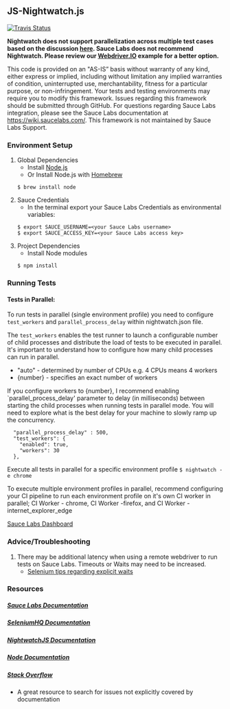 ## JS-Nightwatch.js
[![Travis Status](https://travis-ci.org/saucelabs-sample-test-frameworks/JS-Nightwatch.js.svg?branch=master)](https://travis-ci.org/saucelabs-sample-test-frameworks/JS-Nightwatch.js)

**Nightwatch does not support parallelization across multiple test cases based on the discussion [here](https://groups.google.com/forum/?utm_medium=email&utm_source=footer#!msg/nightwatchjs/cswDVyhDrUk/FG9L-uYZBgAJ).  Sauce Labs does not recommend Nightwatch.  Please review our [Webdriver.IO](https://github.com/saucelabs-sample-test-frameworks/JS-Mocha-WebdriverIO-Selenium) example for a better option.**

This code is provided on an "AS-IS” basis without warranty of any kind, either express or implied, including without limitation any implied warranties of condition, uninterrupted use, merchantability, fitness for a particular purpose, or non-infringement. Your tests and testing environments may require you to modify this framework. Issues regarding this framework should be submitted through GitHub. For questions regarding Sauce Labs integration, please see the Sauce Labs documentation at https://wiki.saucelabs.com/. This framework is not maintained by Sauce Labs Support.

### Environment Setup

1. Global Dependencies
    * Install [Node.js](https://nodejs.org/en/)
    * Or Install Node.js with [Homebrew](http://brew.sh/)
    ```
    $ brew install node
    ```
2. Sauce Credentials
    * In the terminal export your Sauce Labs Credentials as environmental variables:
    ```
    $ export SAUCE_USERNAME=<your Sauce Labs username>
	$ export SAUCE_ACCESS_KEY=<your Sauce Labs access key>
    ```
3. Project Dependencies
	* Install Node modules
	```
	$ npm install
	```

### Running Tests



#### Tests in Parallel:

To run tests in parallel (single environment profile) you need to configure `test_workers` and `parallel_process_delay` within nightwatch.json file. 

The `test_workers` enables the test runner to launch a configurable number of child processes and distribute the load of tests to be executed in parallel. It's important to understand how to configure how many child processes can run in parallel. 

* "auto" - determined by number of CPUs e.g. 4 CPUs means 4 workers
* {number} - specifies an exact number of workers   

If you configure workers to {number}, I recommend enabling `parallel_process_delay' parameter to delay (in milliseconds) between starting the child processes when running tests in parallel mode. You will need to explore what is the best delay for your machine to slowly ramp up the concurrency. 

```
  "parallel_process_delay" : 500,
  "test_workers": {
    "enabled": true,
    "workers": 30
  },
```
Execute all tests in parallel for a specific environment profile 
`$ nightwatch -e chrome`

To execute multiple environment profiles in parallel, recommend configuring your CI pipeline to run each environment profile on it's own CI worker in parallel; CI Worker - chrome, CI Worker -firefox, and CI Worker - internet_explorer_edge

[Sauce Labs Dashboard](https://saucelabs.com/beta/dashboard/)

### Advice/Troubleshooting

1. There may be additional latency when using a remote webdriver to run tests on Sauce Labs. Timeouts or Waits may need to be increased.
    * [Selenium tips regarding explicit waits](https://wiki.saucelabs.com/display/DOCS/Best+Practice%3A+Use+Explicit+Waits)

### Resources
##### [Sauce Labs Documentation](https://wiki.saucelabs.com/)

##### [SeleniumHQ Documentation](http://www.seleniumhq.org/docs/)

##### [NightwatchJS Documentation](http://nightwatchjs.org/api)

##### [Node Documentation](https://nodejs.org/en/docs/)

##### [Stack Overflow](http://stackoverflow.com/)
* A great resource to search for issues not explicitly covered by documentation
